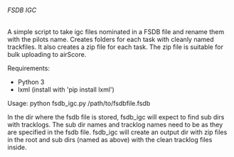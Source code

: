###### FSDB IGC

A simple script to take igc files nominated in a FSDB file and rename them with the pilots name. Creates folders for each task with cleanly named trackfiles.
It also creates a zip file for each task. 
The zip file is suitable for bulk uploading to airScore.


Requirements:
- Python 3
- lxml (install with 'pip install lxml')

Usage: python fsdb_igc.py /path/to/fsdbfile.fsdb

In the dir where the fsdb file is stored, fsdb_igc will expect to find sub dirs with tracklogs. The sub dir names and tracklog names need to be as they are specified in the fsdb file.
fsdb_igc will create an output dir with zip files in the root and sub dirs (named as above) with the clean tracklog files inside.